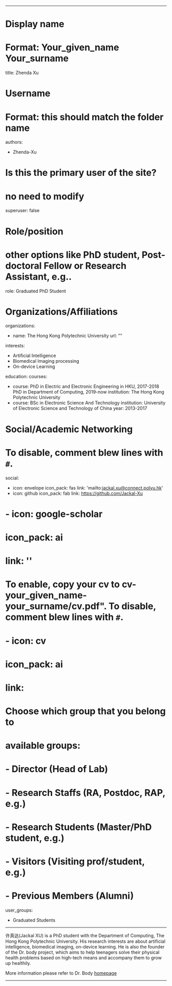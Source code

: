 
---
# Display name
# Format: Your_given_name Your_surname 
title: Zhenda Xu

# Username
# Format: this should match the folder name
authors:
- Zhenda-Xu

# Is this the primary user of the site?
# no need to modify 
superuser: false

# Role/position
# other options like PhD student, Post-doctoral Fellow or Research Assistant, e.g..
role: Graduated PhD Student

# Organizations/Affiliations
organizations:
- name: The Hong Kong Polytechnic University
  url: ""

interests:
- Artificial Intelligence
- Biomedical Imaging processing
- On-device Learning

education:
  courses:
  - course: PhD in Electric and Electronic Engineering in HKU, 2017-2018
                 PhD in Department of Computing, 2019-now
    institution: The Hong Kong Polytechnic University
  - course: BSc in Electronic Science And Technology
    institution: University of Electronic Science and Technology of China
    year: 2013-2017

# Social/Academic Networking
# To disable, comment blew lines with `#`.
social:
- icon: envelope
  icon_pack: fas
  link: 'mailto:jackal.xu@connect.polyu.hk'
- icon: github
  icon_pack: fab
  link: https://github.com/Jackal-Xu

# - icon: google-scholar
#  icon_pack: ai
#  link: ''

# To enable, copy your cv to cv-your_given_name-your_surname/cv.pdf". To disable, comment blew lines with `#`.
# - icon: cv
#   icon_pack: ai
#   link: #

# Choose which group that you belong to
#  available groups:
#  - Director (Head of Lab)
#  - Research Staffs (RA, Postdoc, RAP, e.g.)
#  - Research Students (Master/PhD student, e.g.)
#  - Visitors (Visiting prof/student, e.g.)
#  - Previous Members (Alumni)
user_groups:
- Graduated Students
---

许真达(Jackal XU) is a PhD student with the Department of Computing, The Hong Kong Polytechnic University. His research interests are about artificial intelligence, biomedical imaging, on-device learning. He is also the founder of the Dr. body project, which aims to help teenagers solve their physical health problems based on high-tech means and accompany them to grow up healthily.


More information please refer to Dr. Body [homepage](https://zerodrbody.wixsite.com/drbody)

---
